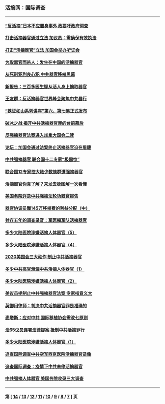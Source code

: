 ### 活摘网：国际调查
---
#### [“反活摘”日本不应置身事外 政要吁政府彻查](../../pages/nf5947/n13971188.md?04180430) 
#### [打击活摘器官通过立法 加议员：需确保有效执法](../../pages/nf5947/n13886356.md?04180430) 
#### [打击“活摘器官”立法 加国会举办听证会](../../pages/nf5947/n13869362.md?04180430) 
#### [为取器官而杀人：发生在中国的活摘器官](../../pages/nf5947/n13794731.md?04180430) 
#### [从死刑犯到良心犯 中共器官移植黑幕](../../pages/nf5947/n13764669.md?04180430) 
#### [新报告：三百多医生疑从活人身上摘取器官](../../pages/nf5947/n13703044.md?04180430) 
#### [王友群：反活摘器官世界峰会聚焦中共暴行](../../pages/nf5947/n13250738.md?04180430) 
#### [“铁证如山系列讲座”第六、第七集正式发布](../../pages/nf5947/n13106287.md?04180430) 
#### [破冰之战 揭开中共活摘器官罪的台前幕后](../../pages/nf5947/n13082457.md?04180430) 
#### [反强摘器官法案进入加拿大国会二读](../../pages/nf5947/n13033450.md?04180430) 
#### [论坛：加国会通过法案终止活摘器官迫在眉睫](../../pages/nf5947/n13029839.md?04180430) 
#### [中共强摘器官 联合国十二专家“极震惊”](../../pages/nf5947/n13024313.md?04180430) 
#### [联合国12专家控大陆少数族群遭强摘器官](../../pages/nf5947/n13023877.md?04180430) 
#### [活摘器官你真了解？来龙去脉图解一次看懂](../../pages/nf5947/n13013820.md?04180430) 
#### [美国务院详录中共强摘法轮功器官报告](../../pages/nf5947/n12944519.md?04180430) 
#### [器官协调员曝145万移植费的利益分配（中）](../../pages/nf5947/n12894547.md?04180430) 
#### [封存五年的调查录音：军医揭军队活摘器官](../../pages/nf5947/n12798692.md?04180430) 
#### [多少大陆医院涉嫌活摘人体器官（5）](../../pages/nf5947/n12768383.md?04180430) 
#### [多少大陆医院涉嫌活摘人体器官（4）](../../pages/nf5947/n12664434.md?04180430) 
#### [2020美国会三大动作 制止中共活摘器官](../../pages/nf5947/n12682004.md?04180430) 
#### [多少中共高官泄漏中共活摘人体器官（1）](../../pages/nf5947/n12671234.md?04180430) 
#### [多少大陆医院涉嫌活摘人体器官（2）](../../pages/nf5947/n12655589.md?04180430) 
#### [美议员提制止中共强摘器官法案 专家指意义大](../../pages/nf5947/n12630561.md?04180430) 
#### [英御用律师：判决中共活摘器官罪是准确的](../../pages/nf5947/n12580740.md?04180430) 
#### [麦塔斯：应对中共 国际移植协会需改七原则](../../pages/nf5947/n12514711.md?04180430) 
#### [法65议员连署法律提案 抵制中共活摘罪行](../../pages/nf5947/n12437047.md?04180430) 
#### [多少大陆医院涉嫌活摘人体器官（1）](../../pages/nf5947/n12414284.md?04180430) 
#### [追查国际调查中共空军西京医院活摘器官录像](../../pages/nf5947/n12348837.md?04180430) 
#### [追查国际调查：疫情下中共未停活摘器官](../../pages/nf5947/n12273415.md?04180430) 
#### [中共强摘人体器官 美国务院收录三大调查](../../pages/nf5947/n12181488.md?04180430) 

---
#### 第 [ [14](./14.md?04180430) / [13](./13.md?04180430) / [12](./12.md?04180430) / [11](./11.md?04180430) / [10](./10.md?04180430) / [9](./9.md?04180430) / [8](./8.md?04180430) / [7](./7.md?04180430) ] 页
